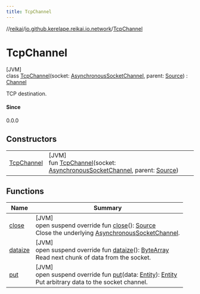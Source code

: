 ```yaml
---
title: TcpChannel
---
```

//[reikai](../../../index.html)/[io.github.kerelape.reikai.io.network](../index.html)/[TcpChannel](index.html)



# TcpChannel



[JVM]\
class [TcpChannel](index.html)(socket: [AsynchronousSocketChannel](https://docs.oracle.com/javase/8/docs/api/java/nio/channels/AsynchronousSocketChannel.html), parent: [Source](../../io.github.kerelape.reikai.io/-source/index.html)) : [Channel](../../io.github.kerelape.reikai.io/-channel/index.html)

TCP destination.



#### Since



0.0.0



## Constructors


| | |
|---|---|
| [TcpChannel](-tcp-channel.html) | [JVM]<br>fun [TcpChannel](-tcp-channel.html)(socket: [AsynchronousSocketChannel](https://docs.oracle.com/javase/8/docs/api/java/nio/channels/AsynchronousSocketChannel.html), parent: [Source](../../io.github.kerelape.reikai.io/-source/index.html)) |


## Functions


| Name | Summary |
|---|---|
| [close](close.html) | [JVM]<br>open suspend override fun [close](close.html)(): [Source](../../io.github.kerelape.reikai.io/-source/index.html)<br>Close the underlying [AsynchronousSocketChannel](https://docs.oracle.com/javase/8/docs/api/java/nio/channels/AsynchronousSocketChannel.html). |
| [dataize](dataize.html) | [JVM]<br>open suspend override fun [dataize](dataize.html)(): [ByteArray](https://kotlinlang.org/api/latest/jvm/stdlib/kotlin/-byte-array/index.html)<br>Read next chunk of data from the socket. |
| [put](put.html) | [JVM]<br>open suspend override fun [put](put.html)(data: [Entity](../../io.github.kerelape.reikai.core/-entity/index.html)): [Entity](../../io.github.kerelape.reikai.core/-entity/index.html)<br>Put arbitrary data to the socket channel. |

